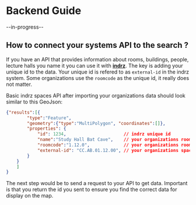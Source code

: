 # Backend Guide
--in-progress--

## How to connect your systems API to the search ?
If you have an API that provides information about rooms, buildings, people, lecture halls
you name it you can use it with **[indrz](https://indrz.com)**.  The key is adding your unique
id to the data.  Your unique id is refered to as ``external-id`` in the indrz system.  Some 
organizations use the ``roomcode`` as the unique id, it really does not matter.

Basic indrz spaces API after importing your organizations data should look similar to this GeoJson:

```json
{"results":[{
        "type":"Feature",
        "geometry":{"type":"MultiPolygon", "coordinates":[]},
        "properties": { 
            "id": 1234,                      // indrz unique id
            "name":"Study Hall Bat Cave",    // your organizations room name
            "roomcode":"1.12.0",             // your organizations roomcode
            "external-id": "CC.AB.01.12.00", // your organizations space unique id
        }
    }
    ]
}
```

The next step would be to send a request to your API to get data.  Important is that you return the 
id you sent to ensure you find the correct data for display on the map.
